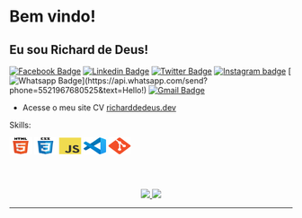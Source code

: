 <!--
**richarddedeus/richarddedeus** is a ✨ _special_ ✨ repository because its `README.md` (this file) appears on your GitHub profile.
<img align="right" width="400" height="400" src="coloque_o_link_de_uma_foto_ou_gif_aqui">-->
 
# Bem vindo!
 
## Eu sou Richard de Deus!


 
 [![Facebook Badge](https://img.shields.io/badge/-Facebook-Darkblue?style=flat-square&logo=Facebook&logoColor=white&link=https://www.facebook.com/richarddeusweb)](https://www.facebook.com/richarddeusweb)
[![Linkedin Badge](https://img.shields.io/badge/-LinkedIn-blue?style=flat-square&logo=Linkedin&logoColor=white&link=https://www.linkedin.com/in/richarddedeus)](https://www.linkedin.com/in/richarddedeus)
[![Twitter Badge](https://img.shields.io/badge/-Twitter-1ca0f1?style=flat-square&labelColor=1ca0f1&logo=twitter&logoColor=white&link=https://twitter.com/richarddeusweb)](https://twitter.com/richarddeusweb)
[![Instagram badge](https://img.shields.io/badge/-Instagram-dc5273?style=flat-square&logo=Instagram&logoColor=white&link=https://www.instagram.com/richarddedeus)](https://www.instagram.com/richarddedeus)
[![Whatsapp Badge](https://img.shields.io/badge/-Whatsapp-4CA143?style=flat-square&labelColor=4CA143&logo=whatsapp&logoColor=white&link=https://api.whatsapp.com/send?phone=5521967680525&text=Hello!)](https://api.whatsapp.com/send?phone=5521967680525&text=Hello!)
[![Gmail Badge](https://img.shields.io/badge/-Gmail-c14438?style=flat-square&logo=Gmail&logoColor=white&link=mailto:contato@richarddedeus.dev)](mailto:contato@richarddedeus.dev)
 
- Acesse o meu site CV [richarddedeus.dev](https://richarddedeus.dev)

Skills: 
<div style="display: inline_block">
  <img align="center" alt="Logo HTML" height="30" width="40" src="https://raw.githubusercontent.com/devicons/devicon/1119b9f84c0290e0f0b38982099a2bd027a48bf1/icons/html5/html5-original-wordmark.svg">
  <img align="center" alt="Logo CSS" height="30" width="40" src="https://raw.githubusercontent.com/devicons/devicon/1119b9f84c0290e0f0b38982099a2bd027a48bf1/icons/css3/css3-original-wordmark.svg">
  <img align="center" alt="Logo JS" height="30" width="40" src="https://raw.githubusercontent.com/devicons/devicon/1119b9f84c0290e0f0b38982099a2bd027a48bf1/icons/javascript/javascript-original.svg">
    <!--<img align="center" alt="Logo React" height="30" width="40" src="https://raw.githubusercontent.com/devicons/devicon/1119b9f84c0290e0f0b38982099a2bd027a48bf1/icons/react/react-original-wordmark.svg">
    <img align="center" alt="Logo Python" height="30" width="40" src="https://raw.githubusercontent.com/devicons/devicon/1119b9f84c0290e0f0b38982099a2bd027a48bf1/icons/python/python-original-wordmark.svg">-->
  <img align="center" alt="Logo VsCode" height="30" width="40" src="https://raw.githubusercontent.com/devicons/devicon/1119b9f84c0290e0f0b38982099a2bd027a48bf1/icons/vscode/vscode-original.svg">
  <img align="center" alt="Logo Git" height="30" width="40" src="https://raw.githubusercontent.com/devicons/devicon/1119b9f84c0290e0f0b38982099a2bd027a48bf1/icons/git/git-original.svg">
  <!--<img align="center" alt="Logo Photoshop" height="30" width="40" src="https://raw.githubusercontent.com/devicons/devicon/1119b9f84c0290e0f0b38982099a2bd027a48bf1/icons/photoshop/photoshop-plain.svg">
  <img align="center" alt="Logo Trello" height="30" width="40" src="https://raw.githubusercontent.com/devicons/devicon/1119b9f84c0290e0f0b38982099a2bd027a48bf1/icons/trello/trello-plain-wordmark.svg">
  <img align="center" alt="Logo Wepack" height="30" width="40" src="https://raw.githubusercontent.com/devicons/devicon/1119b9f84c0290e0f0b38982099a2bd027a48bf1/icons/webpack/webpack-original.svg">
  <img align="center" alt="Logo Yarn" height="30" width="40" src="https://raw.githubusercontent.com/devicons/devicon/1119b9f84c0290e0f0b38982099a2bd027a48bf1/icons/yarn/yarn-original.svg">
  <img align="center" alt="Logo Nodejs" height="30" width="40" src="https://raw.githubusercontent.com/devicons/devicon/1119b9f84c0290e0f0b38982099a2bd027a48bf1/icons/nodejs/nodejs-original.svg">-->

 <br><br>
</div>
<!--
[![HTML5 Badge](https://img.shields.io/badge/-HTML5-DarkOrange?style=flat-square&logo=HTML5&logoColor=white&link=https://www.w3schools.com/html5)](https://www.w3schools.com/html5)
[![CSS3 Badge](https://img.shields.io/badge/-CSS3-blue?style=flat-square&logo=CSS3&logoColor=white&link=https://www.w3schools.com/css3)](https://www.w3schools.com/css)
[![Bootstrap Badge](https://img.shields.io/badge/-Bootstrap-0D3655?style=flat-square&logo=Bootstrap&logoColor=white&link=https://getbootstrap.com/)](https://getbootstrap.com/)
[![PHP Badge](https://img.shields.io/badge/-PHP-DarkBlue?style=flat-square&logo=PHP&logoColor=white&link=https://www.php.net)](https://www.php.net)-->
<!--[![Laravel Badge](https://img.shields.io/badge/-Laravel-FF4000?style=flat-square&logo=Laravel&logoColor=white&link=https://laravel.com)](https://laravel.com)
[![MySQL Badge](https://img.shields.io/badge/-MySQL-Blue?style=flat-square&logo=MySQL&logoColor=white&link=https://www.mysql.com)](https://www.mysql.com)
[![JavaScript Badge](https://img.shields.io/badge/-JavaScript-F7DF1E?style=flat-square&logo=JavaScript&logoColor=white&link=https://www.w3schools.com/js/default.asp)](https://www.w3schools.com/js/default.asp)
[![NodeJS Badge](https://img.shields.io/badge/-Nodejs-026e00?style=flat-square&logo=Nodejs&logoColor=white&link=https://nodejs.org/en/)](https://nodejs.org/en/)
[![React Badge](https://img.shields.io/badge/-React-61DAFB?style=flat-square&logo=react&logoColor=white&link=https://pt-br.reactjs.org/)](https://pt-br.reactjs.org/)
[![React Native Badge](https://img.shields.io/badge/-React%20Native-5667F9?style=flat-square&logo=react&logoColor=white&link=https://reactnative.dev/)](https://reactnative.dev/)-->

<div align="center">
    <a href="https://github.com/richarddedeus">
    <img height="160em" src="https://github-readme-stats.vercel.app/api?username=richarddedeus&show_icons=true&theme=react&include_all_commits=true&count_private=true"/>
    <img height="160em" src="https://github-readme-stats.vercel.app/api/top-langs/?username=richarddedeus&layout=compact&langs_count=7&theme=react"/> 
  
   </div>
<hr>
